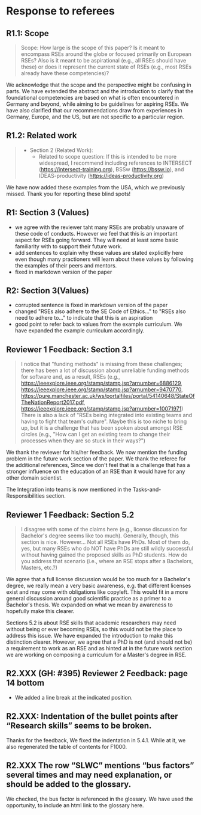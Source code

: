 # Response to referees
## R1.1: Scope

> Scope: How large is the scope of this paper?
> Is it meant to encompass RSEs around the globe or focused primarily on European RSEs?
> Also is it meant to be aspirational (e.g., all RSEs should have these)
> or does it represent the current state of RSEs (e.g., most RSEs already have these competencies)?

We acknowledge that the scope and the perspective might be confusing in parts.
We have extended the abstract and the introduction to clarify that
the foundational competencies are based on what is often encountered in Germany and beyond,
while aiming to be guidelines for aspiring RSEs.
We have also clarified that our recommendations draw from experiences in Germany, Europe, and the US,
but are not specific to a particular region.

## R1.2: Related work

> - Section 2 (Related Work):
>    - Related to scope question: If this is intended to be more widespread, I recommend including references to
>      INTERSECT (https://intersect-training.org),
>      BSSw (https://bssw.io), and
>      IDEAS-productivity (https://ideas-productivity.org)

We have now added these examples from the USA, which we previously missed. Thank you for reporting these blind spots!

## R1: Section 3 (Values)
- we agree with the reviewer taht many RSEs are probably unaware of these code of conducts. However we feel that this is an important aspect for RSEs going forward. They will need at least some basic familiarity with to support their future work.
- add sentences to explain why these values are stated explicitly here even though many practioners will learn about these values by following the examples of their peers and mentors. 
- fixed in markdown version of the paper

## R2: Section 3(Values)
- corrupted sentence is fixed in markdown version of the paper
- changed "RSEs also adhere to the SE Code of Ethics..." to "RSEs also need to adhere to..." to indicate that this is an aspiration
- good point to refer back to values from the example curriculum. We have expanded the example curriculum accordingly.

## Reviewer 1 Feedback: Section 3.1
>    I notice that "funding methods" is missing from these challenges; there has been a lot of discussion about unreliable funding methods for software and, as a result, RSEs (e.g., https://ieeexplore.ieee.org/stamp/stamp.jsp?arnumber=6886129, https://ieeexplore.ieee.org/stamp/stamp.jsp?arnumber=9470770, https://pure.manchester.ac.uk/ws/portalfiles/portal/54140648/StateOfTheNationReport2017.pdf, https://ieeexplore.ieee.org/stamp/stamp.jsp?arnumber=10071971)
>    There is also a lack of "RSEs being integrated into existing teams and having to fight that team's culture". Maybe this is too niche to bring up, but it is a challenge that has been spoken about amongst RSE circles (e.g., "How can I get an existing team to change their processes when they are so stuck in their ways?")

We thank the reviewer for his/her feedback. We now mention the funding problem in the future work section of the paper. We thank the referee for the additional references, Since we don't feel
that is a challenge that has a stronger influence on the education of an RSE than it would have for any other domain scientist.

The Integration into teams is now mentioned in the Tasks-and-Responsibilities section.

## Reviewer 1 Feedback: Section 5.2
>    I disagree with some of the claims here (e.g., license discussion for Bachelor's degree seems like too much). Generally, though, this section is nice. However...
>    Not all RSEs have PhDs. Most of them do, yes, but many RSEs who do NOT have PhDs are still wildly successful without having gained the proposed skills as PhD students. How do you address that scenario (i.e., where an RSE stops after a Bachelors, Masters, etc.?)

We agree that a full license discussion would be too much for a Bachelor's degree, we really mean a very basic awareness, e.g. that different licenses exist and may come with obligations like copyleft.
This would fit in a more general discussion around good scientific practice as a primer to a Bachelor's thesis. 
We expanded on what we mean by awareness to hopefully make this clearer.

Sections 5.2 is about RSE skills that academic researchers may need without being or ever becoming RSEs,
so this would not be the place to address this issue. We have expanded the introduction to make this distinction clearer.
However, we agree that a PhD is not (and should not be) a requirement to work as an RSE and
as hinted at in the future work section we are working on composing a curriculum for a Master's degree in RSE.

## R2.XXX (GH: #395) Reviewer 2 Feedback: page 14 bottom
- We added a line break at the indicated position.

## R2.XXX: Indentation of the bullet points after “Research skills” seems to be broken.

Thanks for the feedback, We fixed the indentation in 5.4.1. While at it, we also regenerated the table of contents for F1000.

## R2.XXX The row “SLWC” mentions “bus factors” several times and may need explanation, or should be added to the glossary.
We checked, the bus factor is referenced in the glossary. We have used the opportunity, to include an html link to the glossary here.
